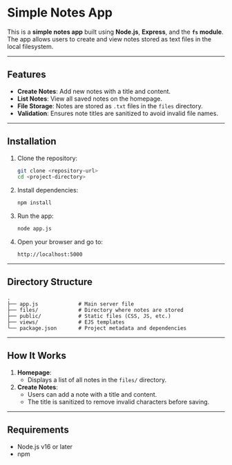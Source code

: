 # Simple Notes App

This is a **simple notes app** built using **Node.js**, **Express**, and the **`fs` module**. The app allows users to
create and view notes stored as text files in the local filesystem.

---

## Features

- **Create Notes**: Add new notes with a title and content.
- **List Notes**: View all saved notes on the homepage.
- **File Storage**: Notes are stored as `.txt` files in the `files` directory.
- **Validation**: Ensures note titles are sanitized to avoid invalid file names.

---

## Installation

1. Clone the repository:
   ```bash
   git clone <repository-url>
   cd <project-directory>
   ```

2. Install dependencies:
   ```bash
   npm install
   ```

3. Run the app:
   ```bash
   node app.js
   ```

4. Open your browser and go to:
   ```
   http://localhost:5000
   ```

---

## Directory Structure

```
.
├── app.js             # Main server file
├── files/             # Directory where notes are stored
├── public/            # Static files (CSS, JS, etc.)
├── views/             # EJS templates
└── package.json       # Project metadata and dependencies
```

---

## How It Works

1. **Homepage**:
    - Displays a list of all notes in the `files/` directory.
2. **Create Notes**:
    - Users can add a note with a title and content.
    - The title is sanitized to remove invalid characters before saving.

---

## Requirements

- Node.js v16 or later
- npm

